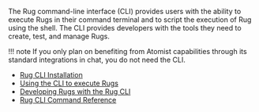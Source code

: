 The Rug command-line interface (CLI) provides users with the ability
to execute Rugs in their command terminal and to script the execution
of Rug using the shell.  The CLI provides developers with the tools
they need to create, test, and manage Rugs.

!!! note
    If you only plan on benefiting from Atomist capabilities through
    its standard integrations in chat, you do not need the CLI.

-   [Rug CLI Installation](install.md)
-   [Using the CLI to execute Rugs](using-rugs.md)
-   [Developing Rugs with the Rug CLI](developing-rugs.md)
-   [Rug CLI Command Reference](/reference/rug-cli/index.md)
